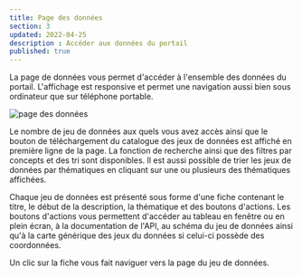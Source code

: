 ```yaml
---
title: Page des données
section: 3
updated: 2022-04-25
description : Accéder aux données du portail
published: true
---
```


La page de données vous permet d'accéder à l'ensemble des données du portail.
L'affichage est responsive et permet une navigation aussi bien sous ordinateur que sur téléphone portable.

![page des données](./images/user-guide-frontoffice/datapage.png)

Le nombre de jeu de données aux quels vous avez accès ainsi que le bouton de téléchargement du catalogue des jeux de données est affiché en première ligne de la page.
La fonction de recherche ainsi que des filtres par concepts et des tri sont  disponibles.
Il est aussi possible de trier les jeux de données par thématiques en cliquant sur une ou plusieurs des thématiques affichées.

Chaque jeu de données est présenté sous forme d'une fiche contenant le titre, le début de la description, la thématique et des boutons d'actions.
Les boutons d'actions vous permettent d'accéder au tableau en fenêtre ou en plein écran, à la documentation de l'API, au schéma du jeu de données ainsi qu'à la carte générique des jeux du données si celui-ci possède des coordonnées.

Un clic sur la fiche vous fait naviguer vers la page du jeu de données.
